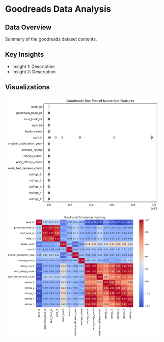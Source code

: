
# Goodreads Data Analysis

## Data Overview
Summary of the goodreads dataset contents.

## Key Insights
- Insight 1: Description
- Insight 2: Description

## Visualizations
![Boxplot](boxplot.png)
![Heatmap](correlation_heatmap.png)
    